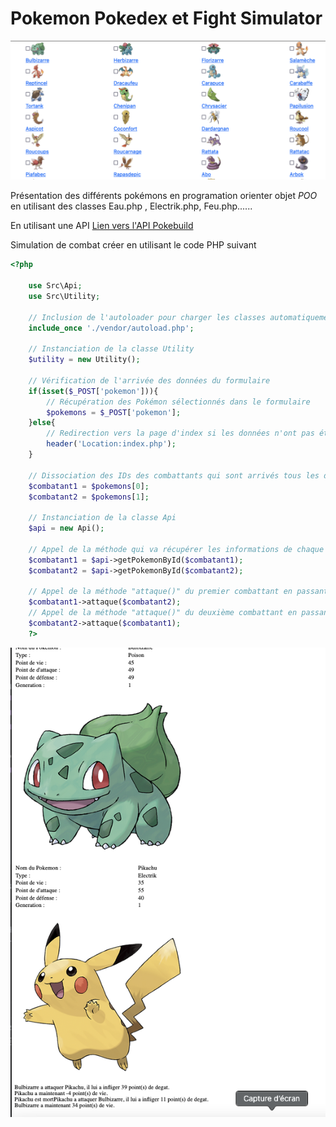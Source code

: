 # Pokemon Pokedex et Fight Simulator
![Ca.png](./public/images/Ca.png)

Présentation des différents pokémons en programation orienter objet  *_POO_* en utilisant des classes Eau.php , Electrik.php, Feu.php......

En utilisant une API
[Lien vers l'API Pokebuild](https://pokebuildapi.fr/api/v1/pokemon/)

Simulation de combat créer en utilisant le code PHP suivant

```php
<?php

    use Src\Api;
    use Src\Utility;

    // Inclusion de l'autoloader pour charger les classes automatiquement
    include_once './vendor/autoload.php';

    // Instanciation de la classe Utility
    $utility = new Utility();

    // Vérification de l'arrivée des données du formulaire
    if(isset($_POST['pokemon'])){
        // Récupération des Pokémon sélectionnés dans le formulaire
        $pokemons = $_POST['pokemon'];
    }else{
        // Redirection vers la page d'index si les données n'ont pas été reçues
        header('Location:index.php');
    }

    // Dissociation des IDs des combattants qui sont arrivés tous les deux dans un tableau
    $combatant1 = $pokemons[0];
    $combatant2 = $pokemons[1];

    // Instanciation de la classe Api
    $api = new Api();

    // Appel de la méthode qui va récupérer les informations de chaque Pokémon dans l'API
    $combatant1 = $api->getPokemonById($combatant1);
    $combatant2 = $api->getPokemonById($combatant2);

    // Appel de la méthode "attaque()" du premier combattant en passant le deuxième combattant en paramètre
    $combatant1->attaque($combatant2);
    // Appel de la méthode "attaque()" du deuxième combattant en passant le premier combattant en paramètre
    $combatant2->attaque($combatant1);
    ?>
```
![Ca2.png](./public/images/Ca2.png)

    

   
